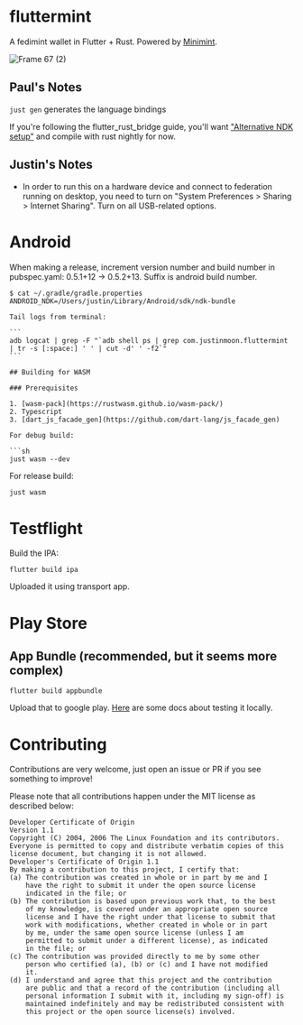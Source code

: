# fluttermint

A fedimint wallet in Flutter + Rust. Powered by [Minimint](https://github.com/fedimint/minimint).

![Frame 67 (2)](https://user-images.githubusercontent.com/543668/172901667-df3eb020-db13-40b1-8aa5-8041a9782e5a.png)

## Paul's Notes

`just gen` generates the language bindings

If you're following the flutter_rust_bridge guide, you'll want ["Alternative NDK setup"](http://cjycode.com/flutter_rust_bridge/template/setup_android.html?highlight=ndk#alternative-ndk-setup) and compile with rust nightly for now.

## Justin's Notes

- In order to run this on a hardware device and connect to federation running on desktop, you need to turn on "System Preferences > Sharing > Internet Sharing". Turn on all USB-related options.

# Android

When making a release, increment version number and build number in pubspec.yaml: 0.5.1+12 -> 0.5.2+13. Suffix is android build number.

````
$ cat ~/.gradle/gradle.properties
ANDROID_NDK=/Users/justin/Library/Android/sdk/ndk-bundle

Tail logs from terminal:

```
adb logcat | grep -F "`adb shell ps | grep com.justinmoon.fluttermint  | tr -s [:space:] ' ' | cut -d' ' -f2`"
```

## Building for WASM

### Prerequisites

1. [wasm-pack](https://rustwasm.github.io/wasm-pack/)
2. Typescript
3. [dart_js_facade_gen](https://github.com/dart-lang/js_facade_gen)

For debug build:

```sh
just wasm --dev
````

For release build:

```sh
just wasm
```

# Testflight

Build the IPA:

```
flutter build ipa
```

Uploaded it using transport app.

# Play Store

## App Bundle (recommended, but it seems more complex)

```
flutter build appbundle
```

Upload that to google play. [Here](https://docs.flutter.dev/deployment/android#offline-using-the-bundle-tool) are some docs about testing it locally.

# Contributing

Contributions are very welcome, just open an issue or PR if you see something to improve!

Please note that all contributions happen under the MIT license as described below:

```
Developer Certificate of Origin
Version 1.1
Copyright (C) 2004, 2006 The Linux Foundation and its contributors.
Everyone is permitted to copy and distribute verbatim copies of this
license document, but changing it is not allowed.
Developer's Certificate of Origin 1.1
By making a contribution to this project, I certify that:
(a) The contribution was created in whole or in part by me and I
    have the right to submit it under the open source license
    indicated in the file; or
(b) The contribution is based upon previous work that, to the best
    of my knowledge, is covered under an appropriate open source
    license and I have the right under that license to submit that
    work with modifications, whether created in whole or in part
    by me, under the same open source license (unless I am
    permitted to submit under a different license), as indicated
    in the file; or
(c) The contribution was provided directly to me by some other
    person who certified (a), (b) or (c) and I have not modified
    it.
(d) I understand and agree that this project and the contribution
    are public and that a record of the contribution (including all
    personal information I submit with it, including my sign-off) is
    maintained indefinitely and may be redistributed consistent with
    this project or the open source license(s) involved.
```
